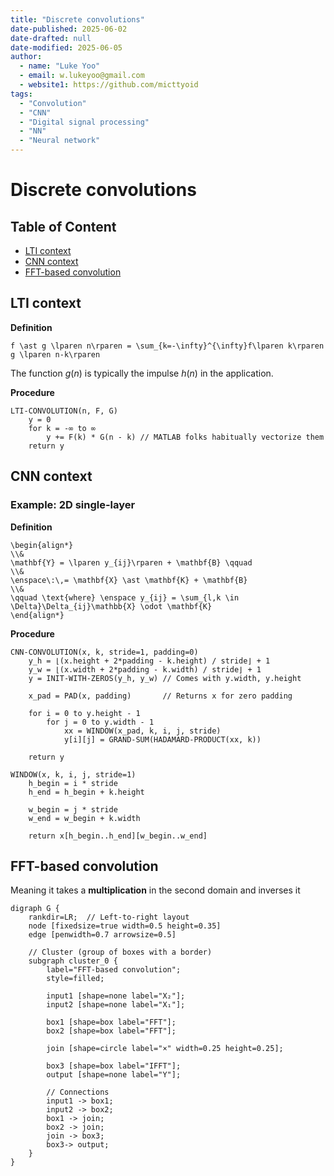 ```yaml
---
title: "Discrete convolutions"
date-published: 2025-06-02
date-drafted: null
date-modified: 2025-06-05
author:
  - name: "Luke Yoo"
  - email: w.lukeyoo@gmail.com
  - website1: https://github.com/micttyoid
tags:
  - "Convolution"
  - "CNN"
  - "Digital signal processing"
  - "NN"
  - "Neural network"
---
```


# Discrete convolutions

## Table of Content

- [LTI context](#lti-context)
- [CNN context](#cnn-context)
- [FFT-based convolution](#fft-based-convolution)

## LTI context

**Definition**

```[latex]
f \ast g \lparen n\rparen = \sum_{k=-\infty}^{\infty}f\lparen k\rparen  g \lparen n-k\rparen
```

The function $g(n)$ is typically the impulse $h(n)$ in the application.

**Procedure**

```pseudo
LTI-CONVOLUTION(n, F, G)
    y = 0
    for k = -∞ to ∞
        y += F(k) * G(n - k) // MATLAB folks habitually vectorize them
    return y
```

## CNN context

### Example: 2D single-layer

**Definition**

```[latex]
\begin{align*}
\\&
\mathbf{Y} = \lparen y_{ij}\rparen + \mathbf{B} \qquad
\\&
\enspace\:\,= \mathbf{X} \ast \mathbf{K} + \mathbf{B}
\\&
\qquad \text{where} \enspace y_{ij} = \sum_{l,k \in \Delta}\Delta_{ij}\mathbb{X} \odot \mathbf{K}
\end{align*}
```

**Procedure**

```pseudo
CNN-CONVOLUTION(x, k, stride=1, padding=0)
    y_h = ⌊(x.height + 2*padding - k.height) / stride⌋ + 1
    y_w = ⌊(x.width + 2*padding - k.width) / stride⌋ + 1
    y = INIT-WITH-ZEROS(y_h, y_w) // Comes with y.width, y.height
    
    x_pad = PAD(x, padding)       // Returns x for zero padding
    
    for i = 0 to y.height - 1
        for j = 0 to y.width - 1
            xx = WINDOW(x_pad, k, i, j, stride)
            y[i][j] = GRAND-SUM(HADAMARD-PRODUCT(xx, k))
    
    return y

WINDOW(x, k, i, j, stride=1)
    h_begin = i * stride
    h_end = h_begin + k.height

    w_begin = j * stride
    w_end = w_begin + k.width
    
    return x[h_begin..h_end][w_begin..w_end]
```

## FFT-based convolution

Meaning it takes a **multiplication** in the second domain and inverses it

```[dot]
digraph G {
    rankdir=LR;  // Left-to-right layout
    node [fixedsize=true width=0.5 height=0.35]
    edge [penwidth=0.7 arrowsize=0.5]    
    
    // Cluster (group of boxes with a border)
    subgraph cluster_0 {
        label="FFT-based convolution";
        style=filled;
        
        input1 [shape=none label="X₂"];
        input2 [shape=none label="X₁"];
        
        box1 [shape=box label="FFT"];
        box2 [shape=box label="FFT"];
        
        join [shape=circle label="×" width=0.25 height=0.25];
        
        box3 [shape=box label="IFFT"];
        output [shape=none label="Y"];
        
        // Connections
        input1 -> box1;
        input2 -> box2;
        box1 -> join;
        box2 -> join;
        join -> box3;
        box3-> output;
    }
}
```